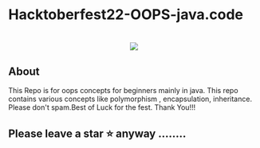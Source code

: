# Hacktoberfest22-OOPS-java.code

<h1 align="center">
 <img src="https://github.com/sayandas722/Hacktoberfest22-OOPS-java.code/blob/main/banner.png" />
</h1>

## About

This Repo is for oops concepts for beginners mainly in java. This repo contains various concepts like polymorphism , encapsulation, inheritance. Please don't spam.Best of Luck for the fest. Thank You!!!

## Please leave a star ⭐ anyway ........
